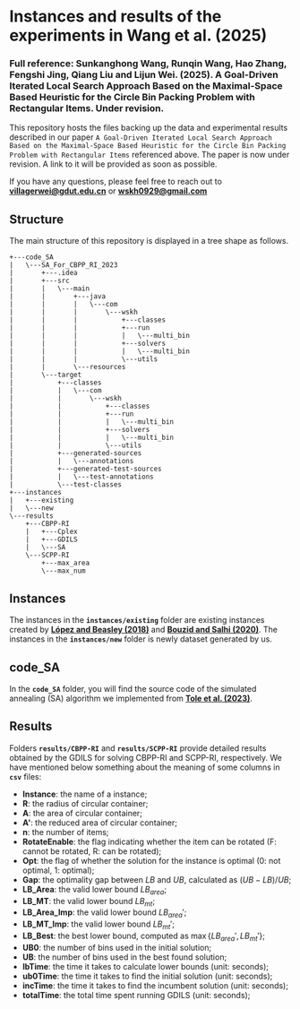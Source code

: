 # Instances and results of the experiments in Wang et al. (2025)
### Full reference: Sunkanghong Wang, Runqin Wang, Hao Zhang, Fengshi Jing, Qiang Liu and Lijun Wei. (2025). A Goal-Driven Iterated Local Search Approach Based on the Maximal-Space Based Heuristic for the Circle Bin Packing Problem with Rectangular Items. Under revision.

This repository hosts the files backing up the data and experimental results described in our paper ``A Goal-Driven Iterated Local Search Approach Based on the Maximal-Space Based Heuristic for the Circle Bin Packing Problem with Rectangular Items`` referenced above. The paper is now under revision. A link to it will be provided as soon as possible.

If you have any questions, please feel free to reach out to **[villagerwei@gdut.edu.cn](mailto:villagerwei@gdut.edu.cn)** or **[wskh0929@gmail.com](mailto:wskh0929@gmail.com)**

## Structure

The main structure of this repository is displayed in a tree shape as follows.

```shell
+---code_SA
|   \---SA_For_CBPP_RI_2023
|       +---.idea
|       +---src
|       |   \---main
|       |       +---java
|       |       |   \---com
|       |       |       \---wskh
|       |       |           +---classes
|       |       |           +---run
|       |       |           |   \---multi_bin
|       |       |           +---solvers
|       |       |           |   \---multi_bin
|       |       |           \---utils
|       |       \---resources
|       \---target
|           +---classes
|           |   \---com
|           |       \---wskh
|           |           +---classes
|           |           +---run
|           |           |   \---multi_bin
|           |           +---solvers
|           |           |   \---multi_bin
|           |           \---utils
|           +---generated-sources
|           |   \---annotations
|           +---generated-test-sources
|           |   \---test-annotations
|           \---test-classes
+---instances
|   +---existing
|   \---new
\---results
    +---CBPP-RI
    |   +---Cplex
    |   +---GDILS
    |   \---SA
    \---SCPP-RI
        +---max_area
        \---max_num
```

## Instances

The instances in the **``instances/existing``** folder are existing instances created by **[López and Beasley (2018)](https://www.sciencedirect.com/science/article/abs/pii/S0305054818300509)** and **[Bouzid and
Salhi (2020)](https://www.sciencedirect.com/science/article/abs/pii/S0377221720302149)**. The instances in the **``instances/new``** folder is newly dataset generated by us.

## code_SA

In the **`code_SA`** folder, you will find the source code of the simulated annealing (SA) algorithm we implemented from **[Tole et al. (2023)](https://doi.org/10.1016/j.cie.2023.109004)**.

## Results

Folders **``results/CBPP-RI``** and **``results/SCPP-RI``** provide detailed results obtained by the GDILS for solving CBPP-RI and SCPP-RI, respectively. We have mentioned below something about the meaning of some columns in **``csv``** files:

- **Instance**: the name of a instance;
- **R**: the radius of circular container;
- **A**: the area of circular container;
- **A'**: the reduced area of circular container;
- **n**: the number of items;
- **RotateEnable**: the flag indicating whether the item can be rotated (F: cannot be rotated, R: can be rotated);
- **Opt**: the flag of whether the solution for the instance is optimal (0: not optimal, 1: optimal);
- **Gap**: the optimality gap between $LB$ and $UB$, calculated as $(UB-LB)/UB$;
- **LB_Area**: the valid lower bound $LB_{area}$;
- **LB_MT**: the valid lower bound $LB_{mt}$;
- **LB_Area_Imp**: the valid lower bound $LB_{area}'$;
- **LB_MT_Imp**: the valid lower bound $LB_{mt}'$;
- **LB_Best**: the best lower bound, computed as $\max \{LB_{area}',LB_{mt}'\}$;
- **UB0**: the number of bins used in the initial solution;
- **UB**: the number of bins used in the best found solution;
- **lbTime**: the time it takes to calculate lower bounds (unit: seconds);
- **ub0Time**: the time it takes to find the initial solution (unit: seconds);
- **incTime**: the time it takes to find the incumbent solution (unit: seconds);
- **totalTime**: the total time spent running GDILS (unit: seconds);
